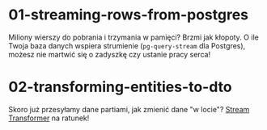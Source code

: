 # 01-streaming-rows-from-postgres

Miliony wierszy do pobrania i trzymania w pamięci? Brzmi jak kłopoty. O ile Twoja baza danych wspiera strumienie (`pg-query-stream` dla Postgres), możesz nie martwić się o zadyszkę czy ustanie pracy serca!

# 02-transforming-entities-to-dto

Skoro już przesyłamy dane partiami, jak zmienić dane "w locie"? [Stream Transformer](https://nodejs.org/api/stream.html#stream_class_stream_transform) na ratunek! 